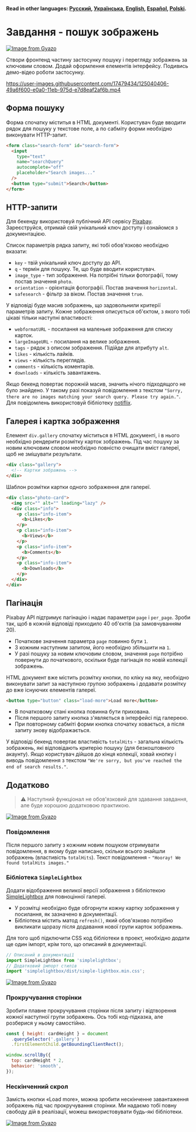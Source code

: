 **Read in other languages: [Русский](README.md), [Українська](README.ua.md),
[English](README.en.md), [Español](README.es.md), [Polski](README.pl.md).**

# Завдання - пошук зображень

[![Image from Gyazo](https://i.gyazo.com/f4581ac2f654821b1c8c1cded0f52546.gif)](https://gyazo.com/f4581ac2f654821b1c8c1cded0f52546)

Створи фронтенд частину застосунку пошуку і перегляду зображень за ключовим
словом. Додай оформлення елементів інтерфейсу. Подивись демо-відео роботи
застосунку.

https://user-images.githubusercontent.com/17479434/125040406-49a6f600-e0a0-11eb-975d-e7d8eaf2af6b.mp4

## Форма пошуку

Форма спочатку міститья в HTML документі. Користувач буде вводити рядок для
пошуку у текстове поле, а по сабміту форми необхідно виконувати HTTP-запит.

```html
<form class="search-form" id="search-form">
  <input
    type="text"
    name="searchQuery"
    autocomplete="off"
    placeholder="Search images..."
  />
  <button type="submit">Search</button>
</form>
```

## HTTP-запити

Для бекенду використовуй публічний API сервісу
[Pixabay](https://pixabay.com/api/docs/). Зареєструйся, отримай свій унікальний
ключ доступу і ознайомся з документацією.

Список параметрів рядка запиту, які тобі обов'язково необхідно вказати:

- `key` - твій унікальний ключ доступу до API.
- `q` - термін для пошуку. Те, що буде вводити користувач.
- `image_type` - тип зображення. На потрібні тільки фотографії, тому постав
  значення `photo`.
- `orientation` - орієнтація фотографії. Постав значення `horizontal`.
- `safesearch` - фільтр за віком. Постав значення `true`.

У відповіді буде масив зображень, що задовольнили критерії параметрів запиту.
Кожне зображення описується об'єктом, з якого тобі цікаві тільки наступні
властивості:

- `webformatURL` - посилання на маленьке зображення для списку карток.
- `largeImageURL` - посилання на велике зображення.
- `tags` - рядок з описом зображення. Підійде для атрибуту `alt`.
- `likes` - кількість лайків.
- `views` - кількість переглядів.
- `comments` - кількість коментарів.
- `downloads` - кількість завантажень.

Якщо бекенд повертає порожній масив, значить нічого підходящого не було
знайдено. У такому разі показуй повідомлення з текстом
`"Sorry, there are no images matching your search query. Please try again."`.
Для повідомлень використовуй бібліотеку
[notiflix](https://github.com/notiflix/Notiflix#readme).

## Галерея і картка зображення

Елемент `div.gallery` спочатку міститься в HTML документі, і в нього необхідно
рендерити розмітку карток зображень. Під час пошуку за новим ключовим словом
необхідно повністю очищати вміст галереї, щоб не змішувати результати.

```html
<div class="gallery">
  <!-- Картки зображень -->
</div>
```

Шаблон розмітки картки одного зображення для галереї.

```html
<div class="photo-card">
  <img src="" alt="" loading="lazy" />
  <div class="info">
    <p class="info-item">
      <b>Likes</b>
    </p>
    <p class="info-item">
      <b>Views</b>
    </p>
    <p class="info-item">
      <b>Comments</b>
    </p>
    <p class="info-item">
      <b>Downloads</b>
    </p>
  </div>
</div>
```

## Пагінація

Pixabay API підтримує пагінацію і надає параметри `page` і `per_page`. Зроби
так, щоб в кожній відповіді приходило 40 об'єктів (за замовчуванням 20).

- Початкове значення параметра `page` повинно бути `1`.
- З кожним наступним запитом, його необхідно збільшити на `1`.
- У разі пошуку за новим ключовим словом, значення `page` потрібно повернути до
  початкового, оскільки буде пагінація по новій колекції зображень.

HTML документ вже містить розмітку кнопки, по кліку на яку, необхідно виконувати
запит за наступною групою зображень і додавати розмітку до вже існуючих
елементів галереї.

```html
<button type="button" class="load-more">Load more</button>
```

- В початковому стані кнопка повинна бути прихована.
- Після першого запиту кнопка з'являється в інтерфейсі під галереєю.
- При повторному сабміті форми кнопка спочатку ховається, а після запиту знову
  відображається.

У відповіді бекенд повертає властивість `totalHits` - загальна кількість
зображень, які відповідають критерію пошуку (для безкоштовного акаунту). Якщо
користувач дійшов до кінця колекції, ховай кнопку і виводь повідомлення з
текстом `"We're sorry, but you've reached the end of search results."`.

## Додатково

> ⚠️ Наступний функціонал не обов'язковий для здавання завдання, але буде
> хорошою додатковою практикою.


[![Image from Gyazo](https://i.gyazo.com/7b2667491efea7d995119fb39840e56e.gif)](https://gyazo.com/7b2667491efea7d995119fb39840e56e)


### Повідомлення

Після першого запиту з кожним новим пошуком отримувати повідомлення, в якому
буде написано, скільки всього знайшли зображень (властивість `totalHits`). Текст
повідомлення - `"Hooray! We found totalHits images."`

### Бібліотека `SimpleLightbox`

Додати відображення великої версії зображення з бібліотекою
[SimpleLightbox](https://simplelightbox.com/) для повноцінної галереї.

- У розмітці необхідно буде обгорнути кожну картку зображення у посилання, як
  зазначено в документації.
- Бібліотека містить матод `refresh()`, який обов'язково потрібно викликати
  щоразу після додавання нової групи карток зображень.

Для того щоб підключити CSS код бібліотеки в проект, необхідно додати ще один
імпорт, крім того, що описаний в документації.

```js
// Описаний в документації
import SimpleLightbox from 'simplelightbox';
// Додатковий імпорт стилів
import 'simplelightbox/dist/simple-lightbox.min.css';
```

[![Image from Gyazo](https://i.gyazo.com/b20a5831b4de9bde2e819bbf22124cdb.gif)](https://gyazo.com/b20a5831b4de9bde2e819bbf22124cdb)


### Прокручування сторінки

Зробити плавне прокручування сторінки після запиту і відтворення кожної
наступної групи зображень. Ось тобі код-підказка, але розберися у ньому
самостійно.

```js
const { height: cardHeight } = document
  .querySelector('.gallery')
  .firstElementChild.getBoundingClientRect();

window.scrollBy({
  top: cardHeight * 2,
  behavior: 'smooth',
});
```

### Нескінченний скрол

Замість кнопки «Load more», можна зробити нескінченне завантаження зображень під
час прокручування сторінки. Ми надаємо тобі повну свободу дій в реалізації,
можеш використовувати будь-які бібліотеки.

[![Image from Gyazo](https://i.gyazo.com/e89b89a119bacde40d9d58bbd3ef1ef2.gif)](https://gyazo.com/e89b89a119bacde40d9d58bbd3ef1ef2)